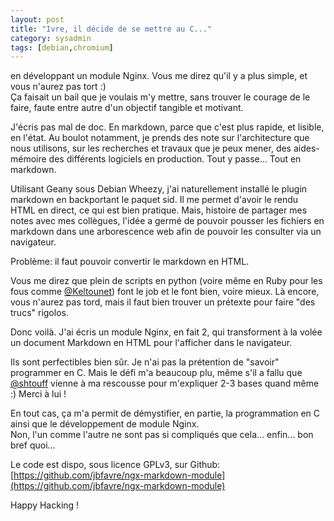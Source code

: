 ```yaml
---
layout: post
title: "Ivre, il décide de se mettre au C..."
category: sysadmin
tags: [debian,chromium]
---
```


en développant un module Nginx. Vous me direz qu'il y a plus simple, et vous n'aurez pas tort :)  
Ça faisait un bail que je voulais m'y mettre, sans trouver le courage de le faire, faute entre autre d'un objectif tangible et motivant.

J'écris pas mal de doc. En markdown, parce que c'est plus rapide, et lisible, en l'état. Au boulot notamment, je prends des note sur l'architecture que nous utilisons, sur les recherches et travaux que je peux mener, des aides-mémoire des différents logiciels en production. Tout y passe... Tout en markdown.

Utilisant Geany sous Debian Wheezy, j'ai naturellement installé le plugin markdown en backportant le paquet sid. Il me permet d'avoir le rendu HTML en direct, ce qui est bien pratique. Mais, histoire de partager mes notes avec mes collègues, l'idée a germé de pouvoir pousser les fichiers en markdown dans une arborescence web afin de pouvoir les consulter via un navigateur.

Problème: il faut pouvoir convertir le markdown en HTML.

Vous me direz que plein de scripts en python (voire même en Ruby pour les fous comme [@Keltounet](https://twitter.com/Keltounet)) font le job et le font bien, voire mieux. Là encore, vous n'aurez pas tord, mais il faut bien trouver un prétexte pour faire "des trucs" rigolos.

Donc voilà. J'ai écris un module Nginx, en fait 2, qui transforment à la volée un document Markdown en HTML pour l'afficher dans le navigateur.

Ils sont perfectibles bien sûr. Je n'ai pas la prétention de "savoir" programmer en C. Mais le défi m'a beaucoup plu, même s'il a fallu que [@shtouff](https://www.twitter.com/shtouff) vienne à ma rescousse pour m'expliquer 2-3 bases quand même :) Merci à lui !

En tout cas, ça m'a permit de démystifier, en partie, la programmation en C ainsi que le développement de module Nginx.  
Non, l'un comme l'autre ne sont pas si compliqués que cela... enfin... bon bref quoi...

Le code est dispo, sous licence GPLv3, sur Github: [https://github.com/jbfavre/ngx-markdown-module](https://github.com/jbfavre/ngx-markdown-module)

Happy Hacking !
